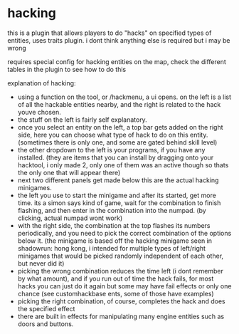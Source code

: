 # hacking
this is a plugin that allows players to do "hacks" on specified types of entities, uses traits plugin. i dont think anything else is required but i may be wrong

requires special config for hacking entities on the map,
check the different tables in the plugin to see how to do this

explanation of hacking:
- using a function on the tool, or /hackmenu, a ui opens. 
on the left is a list of all the hackable entities nearby, and the right is related to the hack youve chosen. 
- the stuff on the left is fairly self explanatory.
- once you select an entity on the left, a top bar gets added on the right side, here you can choose what type of hack to do on this entity. (sometimes there is only one, and some are gated behind skill level)
- the other dropdown to the left is your programs, if you have any installed. (they are items that you can install by dragging onto your hacktool, i only made 2, only one of them was an active though so thats the only one that will appear there)
- next two different panels get made below this are the actual hacking minigames.
- the left you use to start the minigame and after its started, get more time. its a simon says kind of game, wait for the combination to finish flashing, and then enter in the combination into the numpad. (by clicking, actual numpad wont work)
- with the right side, the combination at the top flashes its numbers periodically, and you need to pick the correct combination of the options below it. (the minigame is based off the hacking minigame seen in shadowrun: hong kong, i intended for multiple types of left/right minigames that would be picked randomly independent of each other, but never did it)
- picking the wrong combination reduces the time left (i dont remember by what amount), and if you run out of time the hack fails, for most hacks you can just do it again but some may have fail effects or only one chance (see customhackbase ents, some of those have examples)
- picking the right combination, of course, completes the hack and does the specified effect
- there are built in effects for manipulating many engine entities such as doors and buttons.